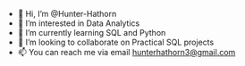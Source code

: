 - 👋 Hi, I’m @Hunter-Hathorn
- 👀 I’m interested in Data Analytics
- 🌱 I’m currently learning SQL and Python
- 💞️ I’m looking to collaborate on Practical SQL projects
- 📫 You can reach me via email hunterhathorn3@gmail.com

<!---
Hunter-Hathorn/Hunter-Hathorn is a ✨ special ✨ repository because its `README.md` (this file) appears on your GitHub profile.
You can click the Preview link to take a look at your changes.
--->
